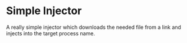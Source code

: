 # Simple Injector
A really simple injector which downloads the needed file from a link and injects into the target process name.
